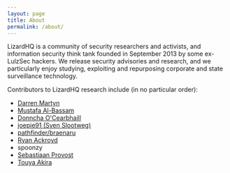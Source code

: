 ```yaml
---
layout: page
title: About
permalink: /about/
---
```

LizardHQ is a community of security researchers and activists, and information security think tank founded in September 2013 by some ex-LulzSec hackers. We release security advisories and research, and we particularly enjoy studying, exploiting and repurposing corporate and state surveillance technology.

Contributors to LizardHQ research include (in no particular order):

* [Darren Martyn](http://0x27.me/about/)
* [Mustafa Al-Bassam](https://musalbas.com)
* [Donncha O'Cearbhaill](http://donncha.is/)
* [joepie91 (Sven Slootweg)](http://cryto.net/~joepie91/)
* [pathfinder/braenaru](https://twitter.com/path_braenaru)
* [Ryan Ackroyd](https://twitter.com/APT1337)
* spoonzy
* [Sebastiaan Provost](https://twitter.com/Stekkz)
* [Touya Akira](https://twitter.com/ClipperChip)

